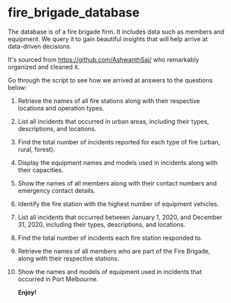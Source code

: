 # fire_brigade_database

The database is of a fire brigade firm. It includes data such as members and equipment. We query it to gain beautiful insights that will help arrive at data-driven decisions.

It's sourced from https://github.com/AshwanthSai/ who remarkably organized and cleaned it.

Go through the script to see how we arrived at answers to the questions below:

1. Retrieve the names of all fire stations along with their respective locations and operation types.

2. List all incidents that occurred in urban areas, including their types, descriptions, and locations.

3. Find the total number of incidents reported for each type of fire (urban, rural, forest).

4. Display the equipment names and models used in incidents along with their capacities.

5. Show the names of all members along with their contact numbers and emergency contact details.

6. Identify the fire station with the highest number of equipment vehicles.

7. List all incidents that occurred between January 1, 2020, and December 31, 2020, including their types, descriptions, and locations.

8. Find the total number of incidents each fire station responded to.

9. Retrieve the names of all members who are part of the Fire Brigade, along with their respective stations.

10. Show the names and models of equipment used in incidents that occurred in Port Melbourne.

    **Enjoy!**
